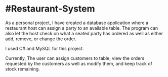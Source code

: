 #Restaurant-System
===

As a personal project, I have created a database application where a restaurant host can assign a party to an available table. The program can also let the host check on what a seated party has ordered as well as either add, remove, or change the order.

I used C# and MySQL for this project. 

Currently,
The user can assign customers to table, view the orders requested by the customers as well as modify them, and keep track of stock remaining.
